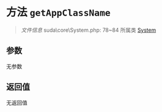 # 方法 `getAppClassName`

> *文件信息* suda\core\System.php: 78~84
> 所属类 [System](../System.md)




## 参数


无参数


## 返回值

无返回值
